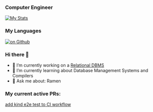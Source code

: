 ### Computer Engineer 

[![My Stats](https://github-readme-stats.vercel.app/api?username=nat-leo&show_icons=true&hide_border=true&&count_private=true&theme=transparent)](https://github.com/anuraghazra/github-readme-stats)

### My Languages

[![on Github](https://github-readme-stats-git-masterrstaa-rickstaa.vercel.app/api/top-langs/?username=nat-leo&hide_border=true&theme=transparent)](https://github.com/anuraghazra/github-readme-stats)

### Hi there 👋

- 🔭 I’m currently working on a [Relational DBMS](https://github.com/nat-leo/sql-dbms)
- 🌱 I’m currently learning about Database Management Systems and Compilers
- 💬 Ask me about: Ramen

### My current active PRs:

[add kind e2e test to CI workflow](https://github.com/kubernetes/ingress-nginx/pull/10198)

<!--
**nat-leo/nat-leo** is a ✨ _special_ ✨ repository because its `README.md` (this file) appears on your GitHub profile.

Here are some ideas to get you started:

- 🔭 I’m currently working on ...
- 🌱 I’m currently learning ...
- 👯 I’m looking to collaborate on ...
- 🤔 I’m looking for help with ...
- 💬 Ask me about ...
- 📫 How to reach me: ...
- 😄 Pronouns: ...
- ⚡ Fun fact: ...
-->
